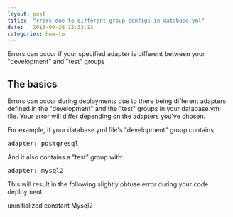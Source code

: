 ```yaml
---
layout: post
title:  "rrors due to different group configs in database.yml"
date:   2013-09-26 15:33:13
categories: how-to
---
```


<p class="lead">Errors can occur if your specified adapter is different between your "development" and "test" groups</p>

## The basics

Errors can occur during deployments due to there being different adapters defined in the "development" and the "test" groups in your database.yml file.
Your error will differ depending on the adapters you've chosen.

For example, if your database.yml file's "development" group contains:
<pre class="terminal-commands">adapter: postgresql</pre>

And it also contains a "test" group with:
<pre class="terminal-commands">adapter: mysql2</pre>

This will result in the following slightly obtuse error during your code deployment:
<div class="msg-error rails-error-region">
uninitialized constant Mysql2
</div>